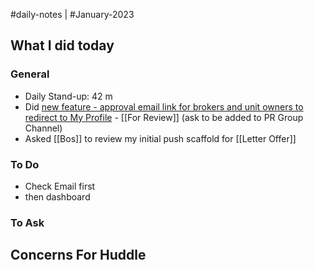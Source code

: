 #daily-notes | #January-2023

## What I did today


### General

- Daily Stand-up: 42 m
- Did [new feature - approval email link for brokers and unit owners to redirect to My Profile](https://github.com/resonate-dev/saturn/pull/156) - [[For Review]] (ask to be added to PR Group Channel)
- Asked [[Bos]] to review my initial push scaffold for [[Letter Offer]]

### To Do

- Check Email first
- then dashboard

### To Ask


## Concerns For Huddle

